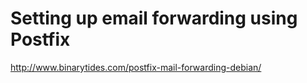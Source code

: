 # Setting up email forwarding using Postfix
http://www.binarytides.com/postfix-mail-forwarding-debian/
